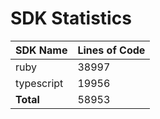# SDK Statistics

| SDK Name | Lines of Code |
| -------- | ------------- |
| ruby | 38997 |
| typescript | 19956 |
| **Total** | 58953 |
